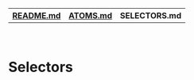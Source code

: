 <table>
<tr>
<th><a href="./README.md">README.md</a></th>
<th><a href="./ATOMS.md">ATOMS.md</a></th>
<th>SELECTORS.md</th>
</tr>
</table>

<br />

# Selectors
